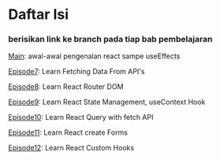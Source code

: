<h1>Daftar Isi</h1>
<h3>berisikan link ke branch pada tiap bab pembelajaran</h3>

<p><a href="https://github.com/fachry99/reactjs/tree/main">Main</a>: awal-awal pengenalan react sampe useEffects</p>
<p><a href="https://github.com/fachry99/reactjs/tree/episode7">Episode7</a>: Learn Fetching Data From API's</p>
<p><a href="https://github.com/fachry99/reactjs/tree/episode8">Episode8</a>: Learn React Router DOM</p>
<p><a href="https://github.com/fachry99/reactjs/tree/episode9">Episode9</a>: Learn React State Management, useContext Hook</p>
<p><a href="https://github.com/fachry99/reactjs/tree/episode10">Episode10</a>: Learn React Query with fetch API</p>
<p><a href="https://github.com/fachry99/reactjs/tree/episode11">Episode11</a>: Learn React create Forms </p>
<p><a href="https://github.com/fachry99/reactjs/tree/episode12">Episode12</a>: Learn React Custom Hooks</p>
